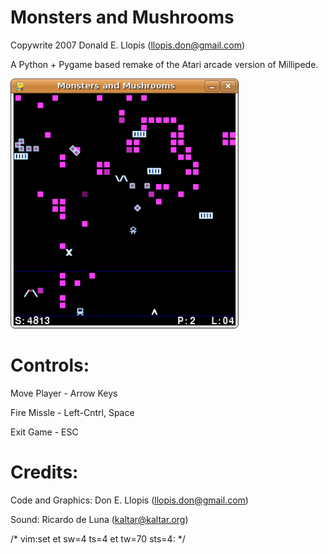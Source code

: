 # Monsters and Mushrooms

Copywrite 2007 Donald E. Llopis (llopis.don@gmail.com)

A Python + Pygame based remake of the Atari arcade version of Millipede.

![Alt text](https://github.com/llopisdon/monsters_and_mushrooms/blob/master/screenshot.png?raw=true "Screenshot")

# Controls:

Move Player - Arrow Keys

Fire Missle - Left-Cntrl, Space

Exit Game   - ESC

# Credits:

Code and Graphics: Don E. Llopis (llopis.don@gmail.com)

Sound: Ricardo de Luna (kaltar@kaltar.org)

/* vim:set et sw=4 ts=4 et tw=70 sts=4: */
